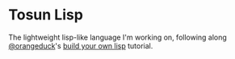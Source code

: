 Tosun Lisp
==========

The lightweight lisp-like language I'm working on, following along [@orangeduck](https://github.com/orangeduck)'s [build your own lisp](http://buildyourownlisp.com) tutorial.
